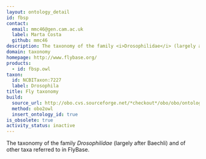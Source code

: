 ```yaml
---
layout: ontology_detail
id: fbsp
contact:
  email: mmc46@gen.cam.ac.uk
  label: Marta Costa
  github: mmc46
description: The taxonomy of the family <i>Drosophilidae</i> (largely after Baechli) and of other taxa referred to in FlyBase.
domain: taxonomy
homepage: http://www.flybase.org/
products:
  - id: fbsp.owl
taxon:
  id: NCBITaxon:7227
  label: Drosophila
title: Fly taxonomy
build:
  source_url: http://obo.cvs.sourceforge.net/*checkout*/obo/obo/ontology/taxonomy/fly_taxonomy.obo
  method: obo2owl
  insert_ontology_id: true
is_obsolete: true
activity_status: inactive
---
```


The taxonomy of the family <i>Drosophilidae</i> (largely after Baechli) and of other taxa referred to in FlyBase.
